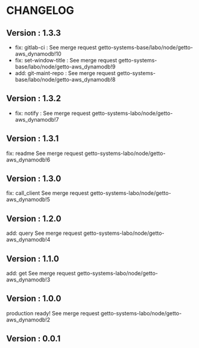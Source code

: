 # CHANGELOG

## Version : 1.3.3

- fix: gitlab-ci : See merge request getto-systems-base/labo/node/getto-aws_dynamodb!10
- fix: set-window-title : See merge request getto-systems-base/labo/node/getto-aws_dynamodb!9
- add: git-maint-repo : See merge request getto-systems-base/labo/node/getto-aws_dynamodb!8


## Version : 1.3.2

- fix: notify : See merge request getto-systems-labo/node/getto-aws_dynamodb!7


## Version : 1.3.1

fix: readme See merge request getto-systems-labo/node/getto-aws_dynamodb!6


## Version : 1.3.0

fix: call_client See merge request getto-systems-labo/node/getto-aws_dynamodb!5


## Version : 1.2.0

add: query See merge request getto-systems-labo/node/getto-aws_dynamodb!4


## Version : 1.1.0

add: get See merge request getto-systems-labo/node/getto-aws_dynamodb!3


## Version : 1.0.0

production ready! See merge request getto-systems-labo/node/getto-aws_dynamodb!2


## Version : 0.0.1


